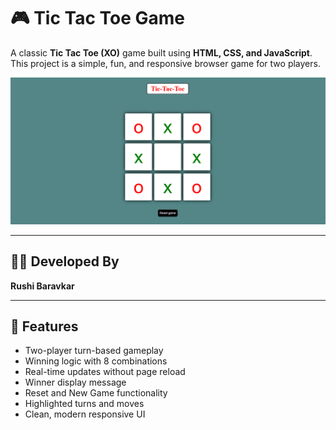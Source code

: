 # 🎮 Tic Tac Toe Game

A classic **Tic Tac Toe (XO)** game built using **HTML, CSS, and JavaScript**.  
This project is a simple, fun, and responsive browser game for two players.

![img alt](https://github.com/rushi7077/Tic-Tac-Toe/blob/main/tic-tac-toe1.png?raw=true)

---

## 🧑‍💻 Developed By
**Rushi Baravkar**

---

## 🚀 Features

- Two-player turn-based gameplay
- Winning logic with 8 combinations
- Real-time updates without page reload
- Winner display message
- Reset and New Game functionality
- Highlighted turns and moves
- Clean, modern responsive UI
